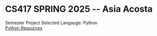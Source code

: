 # CS417 SPRING 2025 -- Asia Acosta

Semester Project Selected Langauge: Python </br>
[Python Resources](https://www.w3schools.com/python/)
